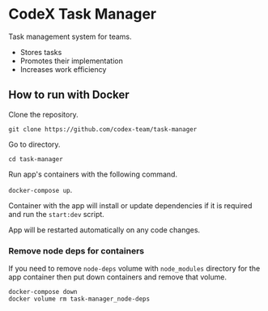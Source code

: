 # CodeX Task Manager

Task management system for teams.

- Stores tasks
- Promotes their implementation
- Increases work efficiency

## How to run with Docker

Clone the repository.

`git clone https://github.com/codex-team/task-manager`

Go to directory.

`cd task-manager`

Run app's containers with the following command.

`docker-compose up`.

Container with the app will install or update dependencies
if it is required and run the `start:dev` script.

App will be restarted automatically on any code changes.

### Remove node deps for containers

If you need to remove `node-deps` volume with `node_modules` directory
for the app container then put down containers and remove that volume.

```
docker-compose down
docker volume rm task-manager_node-deps
```
